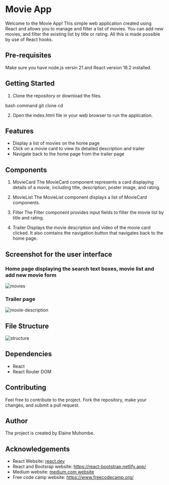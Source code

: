 # Movie App

Welcome to the Movie App! This simple web application created using React and allows you to manage and filter a list of movies. You can add new movies, and filter the existing list by title or rating. All this is made possible by use of React hooks.

## Pre-requisites
Make sure you have node.js versin 21 and React version 18.2 installed.

## Getting Started

1. Clone the repository or download the files.

bash command
git clone <repository-url>
cd <project-folder>

2. Open the index.html file in your web browser to run the application.

## Features
- Display a list of movies on the home page
- Click on a movie card to view its detailed description and trailer
- Navigate back to the home page from the trailer page

## Components
1. MovieCard
The MovieCard component represents a card displaying details of a movie, including title, description, poster image, and rating.

2. MovieList
The MovieList component displays a list of MovieCard components.

3. Filter
The Filter component provides input fields to filter the movie list by title and rating.

4. Trailer
Displays the movie description and video of the movie card clicked.
It also comtains the navigation button that navigates back to the home page.

## Screenshot for the user interface
### Home page displaying the search text boxes, movie list and add new movie form
![movies](https://github.com/elamuhombe/gomycode-react-hooks-checkpoint/assets/10416177/8a3717b6-b160-4c7a-a490-962cfb850d45)

### Trailer page
![movie-description](https://github.com/elamuhombe/gomycode-react-hooks-checkpoint/assets/10416177/83ad7d34-b2a9-4ef1-8e15-b5b65d28b167)



## File Structure
![structure](https://github.com/elamuhombe/gomycode-react-hooks-checkpoint/assets/10416177/301b4446-7f7a-4239-99dd-0cf835a6623f)


## Dependencies

- React
- React Router DOM

## Contributing
Feel free to contribute to the project. Fork the repository, make your changes, and submit a pull request.

## Author
The project is created by Elaine Muhombe.

## Acknowledgements
- React Website: [react.dev](https://react.dev/)
- React and Bootsrap website: https://react-bootstrap.netlify.app/
- Medium website: [medium.com website](https://medium.com/)
- Free code camp website: https://www.freecodecamp.org/

